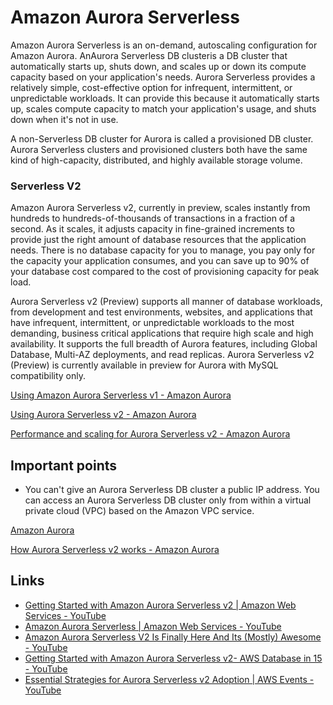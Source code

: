 # Amazon Aurora Serverless

Amazon Aurora Serverless is an on-demand, autoscaling configuration for Amazon Aurora. AnAurora Serverless DB clusteris a DB cluster that automatically starts up, shuts down, and scales up or down its compute capacity based on your application's needs. Aurora Serverless provides a relatively simple, cost-effective option for infrequent, intermittent, or unpredictable workloads. It can provide this because it automatically starts up, scales compute capacity to match your application's usage, and shuts down when it's not in use.

A non-Serverless DB cluster for Aurora is called a provisioned DB cluster. Aurora Serverless clusters and provisioned clusters both have the same kind of high-capacity, distributed, and highly available storage volume.

### Serverless V2

Amazon Aurora Serverless v2, currently in preview, scales instantly from hundreds to hundreds-of-thousands of transactions in a fraction of a second. As it scales, it adjusts capacity in fine-grained increments to provide just the right amount of database resources that the application needs. There is no database capacity for you to manage, you pay only for the capacity your application consumes, and you can save up to 90% of your database cost compared to the cost of provisioning capacity for peak load.

Aurora Serverless v2 (Preview) supports all manner of database workloads, from development and test environments, websites, and applications that have infrequent, intermittent, or unpredictable workloads to the most demanding, business critical applications that require high scale and high availability. It supports the full breadth of Aurora features, including Global Database, Multi-AZ deployments, and read replicas. Aurora Serverless v2 (Preview) is currently available in preview for Aurora with MySQL compatibility only.

[Using Amazon Aurora Serverless v1 - Amazon Aurora](https://docs.aws.amazon.com/AmazonRDS/latest/AuroraUserGuide/aurora-serverless.html)

[Using Aurora Serverless v2 - Amazon Aurora](https://docs.aws.amazon.com/AmazonRDS/latest/AuroraUserGuide/aurora-serverless-v2.html)

[Performance and scaling for Aurora Serverless v2 - Amazon Aurora](https://docs.aws.amazon.com/AmazonRDS/latest/AuroraUserGuide/aurora-serverless-v2.setting-capacity.html)

## Important points

- You can't give an Aurora Serverless DB cluster a public IP address. You can access an Aurora Serverless DB cluster only from within a virtual private cloud (VPC) based on the Amazon VPC service.

[Amazon Aurora](https://docs.aws.amazon.com/AmazonRDS/latest/AuroraUserGuide/aurora-serverless.how-it-works.html)

[How Aurora Serverless v2 works - Amazon Aurora](https://docs.aws.amazon.com/AmazonRDS/latest/AuroraUserGuide/aurora-serverless-v2.how-it-works.html)

## Links

- [Getting Started with Amazon Aurora Serverless v2 | Amazon Web Services - YouTube](https://www.youtube.com/watch?v=UJIDaVmoRT0&ab_channel=AmazonWebServices)
- [Amazon Aurora Serverless | Amazon Web Services - YouTube](https://www.youtube.com/watch?v=xKFA6PJgp0o&ab_channel=AmazonWebServices)
- [Amazon Aurora Serverless V2 Is Finally Here And Its (Mostly) Awesome - YouTube](https://www.youtube.com/watch?v=qVky3isVKok&ab_channel=BeABetterDev)
- [Getting Started with Amazon Aurora Serverless v2- AWS Database in 15 - YouTube](https://www.youtube.com/watch?v=uZJMrciwBYo&ab_channel=AWSDevelopers)
- [Essential Strategies for Aurora Serverless v2 Adoption | AWS Events - YouTube](https://www.youtube.com/watch?v=by7WQ1igKl0&ab_channel=AWSEvents)